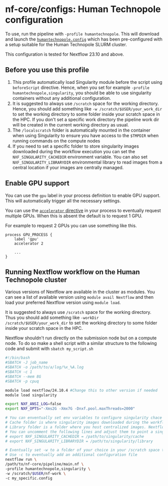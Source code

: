 # nf-core/configs: Human Technopole configuration

To use, run the pipeline with `-profile humantechnopole`. This will download and launch the [`humantechnopole.config`](../conf/humantechnopole.config) which has been pre-configured with a setup suitable for the Human Technopole SLURM cluster.

This configuration is tested for Nextflow 23.10 and above. 

## Before you use this profile

1. This profile automatically load Singularity module before the script using `beforeScript` directive. Hence, when you set for example `-profile humantechnopole,singularity`, you should be able to use singularity containers without any additional configuration.
2. It is suggested to always use `/scratch` space for the working directory. Hence, you should add something like `-w /scratch/$USER/your_work_dir` to set the working directory to some folder inside your scratch space in the HPC. If you don't set a specific work directory the pipeline work dir will be created in the current working directory as usual.
3. The `/localscratch` folder is automatically mounted in the container when using Singularity to ensure you have access to the `$TMPDIR` when running commands on the compute nodes
4. If you need to set a specific folder to store singularity images downloaded during the workflow execution you can set the `NXF_SINGULARITY_CACHEDIR` environment variable. You can also set `NXF_SINGULARITY_LIBRARYDIR` environmental library to read images from a central location if your images are centrally managed.


## Enable GPU support

You can use the `gpu` label in your process definition to enable GPU support. This will automatically trigger all the necessary settings.

You can use the [`accelerator` directive](https://www.nextflow.io/docs/latest/reference/process.html#accelerator) in your process to eventually request multiple GPUs. When this is absent the default is to request 1 GPU. 

For example to request 2 GPUs you can use something like this.

```nextflow
process GPU_PROCESS {
    label 'gpu'
    accelerator 2

    ...
}
```

## Running Nextflow workflow on the Human Technopole cluster

Various versions of Nextflow are available in the cluster as modules. You can see a list of available version using `module avail Nextflow` and then load your preferred Nextflow version using `module load`.

It is suggested to always use `/scratch` space for the working directory. Thus you should add something like `-workDir /scratch/$USER/your_work_dir` to set the working directory to some folder inside your scratch space in the HPC.

Nextflow shouldn't run directly on the submission node but on a compute node.
To do so make a shell script with a similar structure to the following code and submit with `sbatch my_script.sh`

```bash
#!/bin/bash
#SBATCH -J job_name 
#SBATCH -o /path/to/a/log/%x_%A.log
#SBATCH -c 1
#SBATCH --mem 8G
#SBATCH -p cpuq

module load nextflow/24.10.4 #Change this to other version if needed
module load singularity

export NXF_ANSI_LOG=false
export NXF_OPTS="-Xms2G -Xmx7G -Dnxf.pool.maxThreads=2000"

# You can enventually set env variables to configure singularity chace and library
# Cache folder is where singularity images downloaded during the workflow will be stored
# Library folder is a folder where you host centralized images. Nextflow will look there before downloading a new image.
# You can uncomment the following lines and adjust them to point a singularity cache and library dir.
# export NXF_SINGULARITY_CACHEDIR = /path/to/singularity/cache
# export NXF_SINGULARITY_LIBRARYDIR = /path/to/singularity/library

# Eventually set -w to a folder of your choice in your /scratch space to set the location of work dir.
# Use -c to eventually add an additional configuration file
nextflow run \
/path/to/nf-core/pipeline/main.nf \
-profile humantechnopole,singularity \
-w /scratch/$USER/nf-work \
-c my_specific.config 
```
